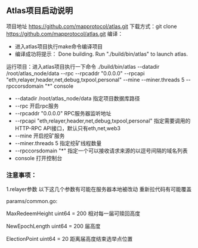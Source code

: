 ## Atlas项目启动说明
项目地址 https://github.com/mapprotocol/atlas.git
下载方式：git clone https://github.com/mapprotocol/atlas.git
编译：

- 进入atlas项目执行make命令编译项目
- 编译成功将提示：
  Done building.
  Run "./build/bin/atlas" to launch atlas.

运行项目：进入atlas项目执行一下命令
./build/bin/atlas --datadir /root/atlas_node/data  --rpc --rpcaddr "0.0.0.0" --rpcapi "eth,relayer,header,net,debug,txpool,personal" --mine --miner.threads 5  --rpccorsdomain "*" console

- --datadir /root/atlas_node/data 指定项目数据库路径
- --rpc   开启rpc服务
- --rpcaddr "0.0.0.0" RPC服务器监听地址
- --rpcapi "eth,relayer,header,net,debug,txpool,personal"      指定需要调用的HTTP-RPC API接口，默认只有eth,net,web3
- --mine 开启挖矿服务
- --miner.threads 5 指定挖矿线程数量
- --rpccorsdomain "*" 指定一个可以接收请求来源的以逗号间隔的域名列表
-  console 打开控制台


### 注意事项：

1.relayer参数
以下这几个参数有可能在服务器本地被改动 重新拉代码有可能覆盖

params/common.go:

MaxRedeemHeight uint64 = 200 相对每一届可赎回高度

NewEpochLength uint64  = 200  届高度

ElectionPoint uint64   = 20    距离届高度结束选举点位置
